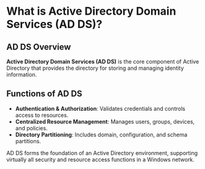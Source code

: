 # What is Active Directory Domain Services (AD DS)?

## AD DS Overview
**Active Directory Domain Services (AD DS)** is the core component of Active Directory that provides the directory for storing and managing identity information.

## Functions of AD DS
- **Authentication & Authorization**: Validates credentials and controls access to resources.
- **Centralized Resource Management**: Manages users, groups, devices, and policies.
- **Directory Partitioning**: Includes domain, configuration, and schema partitions.

AD DS forms the foundation of an Active Directory environment, supporting virtually all security and resource access functions in a Windows network.
